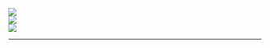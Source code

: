 ![](https://github-readme-stats.vercel.app/api?username=Alireza009d&theme=dark&hide_border=false&include_all_commits=false&count_private=false)<br/>
![](https://github-readme-streak-stats.herokuapp.com/?user=Alireza009d&theme=dark&hide_border=false)<br/>
![](https://github-readme-stats.vercel.app/api/top-langs/?username=Alireza009d&theme=dark&hide_border=false&include_all_commits=false&count_private=false&layout=compact)

---
